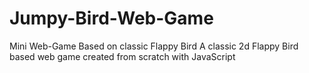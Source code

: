 # Jumpy-Bird-Web-Game
Mini Web-Game Based on classic Flappy Bird 
A classic 2d Flappy Bird based web game created from scratch with JavaScript
